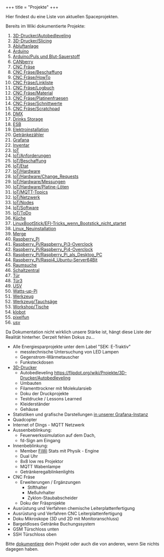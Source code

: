 +++
title = "Projekte"
+++

Hier findest du eine Liste von aktuellen Spaceprojekten.

Bereits im Wiki dokumentierte Projekte:

1. [3D-Drucker/Autobedleveling](https://flipdot.org/wiki/Projekte/3D-Drucker/Autobedleveling)
1. [3D-Drucker/Slicing](https://flipdot.org/wiki/Projekte/3D-Drucker/Slicing)
1. [Abluftanlage](https://flipdot.org/wiki/Projekte/Abluftanlage)
1. [Arduino](https://flipdot.org/wiki/Projekte/Arduino)
1. [Arduino/Puls und Blut-Sauerstoff](https://flipdot.org/wiki/Projekte/Arduino/Puls%20und%20Blut-Sauerstoff)
1. [CANberry](https://flipdot.org/wiki/Projekte/CANberry)
1. [CNC Fräse](https://flipdot.org/wiki/Projekte/CNC%20Fräse)
1. [CNC Fräse/Beschaffung](https://flipdot.org/wiki/Projekte/CNC%20Fräse/Beschaffung)
1. [CNC Fräse/HowTo](https://flipdot.org/wiki/Projekte/CNC%20Fräse/HowTo)
1. [CNC Fräse/Linkliste](https://flipdot.org/wiki/Projekte/CNC%20Fräse/Linkliste)
1. [CNC Fräse/Logbuch](https://flipdot.org/wiki/Projekte/CNC%20Fräse/Logbuch)
1. [CNC Fräse/Material](https://flipdot.org/wiki/Projekte/CNC%20Fräse/Material)
1. [CNC Fräse/Platinenfraesen](https://flipdot.org/wiki/Projekte/CNC%20Fräse/Platinenfraesen)
1. [CNC Fräse/Schnittwerte](https://flipdot.org/wiki/Projekte/CNC%20Fräse/Schnittwerte)
1. [CNC Fräse/Scratchpad](https://flipdot.org/wiki/Projekte/CNC%20Fräse/Scratchpad)
1. [DMX](https://flipdot.org/wiki/Projekte/DMX)
1. [Drinks Storage](https://flipdot.org/wiki/Projekte/Drinks%20Storage)
1. [ESB](https://flipdot.org/wiki/Projekte/ESB)
1. [Elektroinstallation](https://flipdot.org/wiki/Projekte/Elektroinstallation)
1. [Getränkezähler](https://flipdot.org/wiki/Projekte/Getränkezähler)
1. [Grafana](https://flipdot.org/wiki/Projekte/Grafana)
1. [Inventar](https://flipdot.org/wiki/Projekte/Inventar)
1. [IoT](https://flipdot.org/wiki/Projekte/IoT)
1. [IoT/Anforderungen](https://flipdot.org/wiki/Projekte/IoT/Anforderungen)
1. [IoT/Beschaffung](https://flipdot.org/wiki/Projekte/IoT/Beschaffung)
1. [IoT/Etat](https://flipdot.org/wiki/Projekte/IoT/Etat)
1. [IoT/Hardware](https://flipdot.org/wiki/Projekte/IoT/Hardware)
1. [IoT/Hardware/Change_Requests](https://flipdot.org/wiki/Projekte/IoT/Hardware/Change_Requests)
1. [IoT/Hardware/Messungen](https://flipdot.org/wiki/Projekte/IoT/Hardware/Messungen)
1. [IoT/Hardware/Platine-Löten](https://flipdot.org/wiki/Projekte/IoT/Hardware/Platine-Löten)
1. [IoT/MQTT-Topics](https://flipdot.org/wiki/Projekte/IoT/MQTT-Topics)
1. [IoT/Netzwerk](https://flipdot.org/wiki/Projekte/IoT/Netzwerk)
1. [IoT/Nodes](https://flipdot.org/wiki/Projekte/IoT/Nodes)
1. [IoT/Software](https://flipdot.org/wiki/Projekte/IoT/Software)
1. [IoT/ToDo](https://flipdot.org/wiki/Projekte/IoT/ToDo)
1. [Küche](https://flipdot.org/wiki/Projekte/Küche)
1. [LinuxBootStick/EFI-Tricks_wenn_Bootstick_nicht_startet](https://flipdot.org/wiki/Projekte/LinuxBootStick/EFI-Tricks_wenn_Bootstick_nicht_startet)
1. [Linux_Neuinstallation](https://flipdot.org/wiki/Projekte/Linux_Neuinstallation)
1. [Merge](https://flipdot.org/wiki/Projekte/Merge)
1. [Raspberry_Pi](https://flipdot.org/wiki/Projekte/Raspberry_Pi)
1. [Raspberry_Pi/Raspberry_Pi3-Overclock](https://flipdot.org/wiki/Projekte/Raspberry_Pi/Raspberry_Pi3-Overclock)
1. [Raspberry_Pi/Raspberry_Pi4-Overclock](https://flipdot.org/wiki/Projekte/Raspberry_Pi/Raspberry_Pi4-Overclock)
1. [Raspberry_Pi/Raspberry_Pi_als_Desktop_PC](https://flipdot.org/wiki/Projekte/Raspberry_Pi/Raspberry_Pi_als_Desktop_PC)
1. [Raspberry_Pi/Raspi4_Ubuntu-Server64Bit](https://flipdot.org/wiki/Projekte/Raspberry_Pi/Raspi4_Ubuntu-Server64Bit)
1. [Raumsuche](https://flipdot.org/wiki/Projekte/Raumsuche)
1. [Schaltzentral](https://flipdot.org/wiki/Projekte/Schaltzentral)
1. [Tür](https://flipdot.org/wiki/Projekte/Tür)
1. [Tür3](https://flipdot.org/wiki/Projekte/Tür3)
1. [USV](https://flipdot.org/wiki/Projekte/USV)
1. [Watts-up-Pi](https://flipdot.org/wiki/Projekte/Watts-up-Pi)
1. [Werkzeug](https://flipdot.org/wiki/Projekte/Werkzeug)
1. [Werkzeug/Tauchsäge](https://flipdot.org/wiki/Projekte/Werkzeug/Tauchsäge)
1. [Workshop/Tische](https://flipdot.org/wiki/Projekte/Workshop/Tische)
1. [klobot](https://flipdot.org/wiki/Projekte/klobot)
1. [pixelfun](https://flipdot.org/wiki/Projekte/pixelfun)
1. [usv](https://flipdot.org/wiki/Projekte/usv)

Da Dokumentation nicht wirklich unsere Stärke ist, hängt diese Liste der
Realität hinterher. Derzeit fehlen Dokus zu...

- Alle Energiesparprojekte unter dem Label \"SEK: E-Traktiv\"
  - messtechnische Untersuchung von LED Lampen
  - Gegenstrom-Wärmetauscher
  - Funksteckdosen
- [3D-Drucker](https://flipdot.org/wiki/3D-Drucker)
  - Autobedleveling
        <https://flipdot.org/wiki/Projekte/3D-Drucker/Autobedleveling>
  - Umbauten
  - Filamenttrockner mit Molekularsieb
  - Doku der Druckprojekte
  - Testdrucke / Lessons Learned
  - Kleiderständer
  - Gehäuse
- Statistiken und grafische Darstellungen [in unserer
    Grafana-Instanz](https://stats.flipdot.org/dashboard/db/users)
- Quadcopter
- Internet of Dings - MQTT Netzwerk
- Aussenbeblinkung:
  - Feuerwerkssimulation auf dem Dach,
  - fd-Sign am Eingang
- Innenbeblinkung:
  - Member [FiWi](https://flipdot.org/wiki/FiWi) Stats mit Physik - Engine
  - Dual Uhr
  - 8x8 low res Projektor
  - MQTT Wabenlampe
  - Getränkeregalblinkenlights
- CNC Fräse
  - Erweiterungen / Ergänzungen
    - Stifthalter
    - Meßuhrhalter
    - Zyklon-Staubabscheider
  - Doku der Fräsprojekte
- Ausrüstung und Verfahren chemische Leiterplattenfertigung
- Ausrüstung und Verfahren CNC Leiterplattenfertigung
- Doku Mikroskope (3D und 2D mit Monitoranschluss)
- Bargeldloses Getränke Buchungssystem
- GSM Türschloss unten
- SSH Türschloss oben

Bitte [dokumentiere](https://flipdot.org/wiki/Dokumentation) dein Projekt oder auch
die von anderen, wenn Sie nichts dagegen haben.
